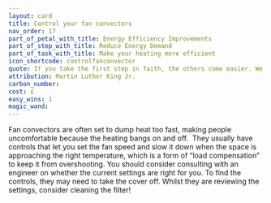```yaml
---
layout: card
title: Control your fan convectors
nav_order: 17
part_of_petal_with_title: Energy Efficiency Improvements
part_of_step_with_title: Reduce Energy Demand
part_of_task_with_title: Make your heating more efficient
icon_shortcode: controlfanconvector
quote: If you take the first step in faith, the others come easier. We walk by faith and not by sight.
attribution: Martin Luther King Jr.  
carbon_number: 
cost: £
easy_wins: 1
magic_wand: 
---
```


<p>Fan convectors are often set to dump heat too fast, making people uncomfortable because the heating bangs on and off.  They usually have controls that let you set the fan speed and slow it down when the space is approaching the right temperature, which is a form of “load compensation” to keep it from overshooting. You should consider consulting with an engineer on whether the current settings are right for you. To find the controls, they may need to take the cover off.  Whilst they are reviewing the settings, consider cleaning the filter! </p> 
